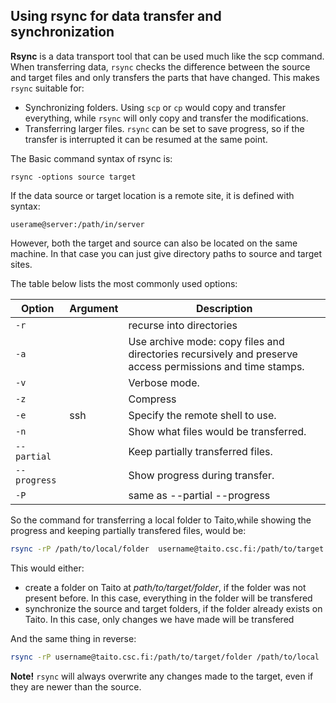 ## Using rsync for data transfer and synchronization 

**Rsync** is a data transport tool that can be used much like the scp command.
When transferring data, `rsync` checks the difference between the source and target files and only transfers the parts that have changed. This makes `rsync` suitable for:

- Synchronizing folders. Using `scp` or `cp` would copy and transfer everything, while `rsync` will only copy and transfer the modifications. 
- Transferring larger files. `rsync` can be set to save progress, so if the transfer is interrupted it can be resumed at the same point. 



The Basic command syntax of rsync is:

```
rsync -options source target
```

If the data source or target location is a remote site, it is defined with syntax:
```
userame@server:/path/in/server
```
However, both the target and source can also be located on the same machine. In that case you can just give directory paths to source and target sites.

The table below lists the most commonly used  options:

|Option 	| Argument | Description |
|---------------|----------|-------------|
|`-r`		|	   |recurse into directories |
|`-a`		|	   | Use archive mode: copy files and directories recursively and preserve access permissions and time stamps.	 	 |
|`-v`		|	   | 	Verbose mode.	 	 |
|`-z`		|	   |	 Compress	 |
|`-e`		|ssh	   |	 Specify the remote shell to use.	 |
|`-n`		|	   |	Show what files would be transferred. 	 |
|`--partial`	|	   |	Keep partially transferred files. 	 |
|`--progress`	|	   |	Show progress during transfer. 	 |
|`-P`		|	   |	same as --partial --progress 	 |

So the command for transferring a local folder to Taito,while showing the progress and keeping partially transfered files, would be:

```bash
rsync -rP /path/to/local/folder  username@taito.csc.fi:/path/to/target
```
This would either:

- create a folder on Taito at _path/to/target/folder_, if the folder was not present before. In this case, everything in the folder will be transfered
- synchronize the source and target folders, if the folder already exists on Taito. In this case, only changes we have made will be transfered

And the same thing in reverse:

```bash
rsync -rP username@taito.csc.fi:/path/to/target/folder /path/to/local
```

**Note!** `rsync` will always overwrite any changes made to the target, even if they are newer than the source.

